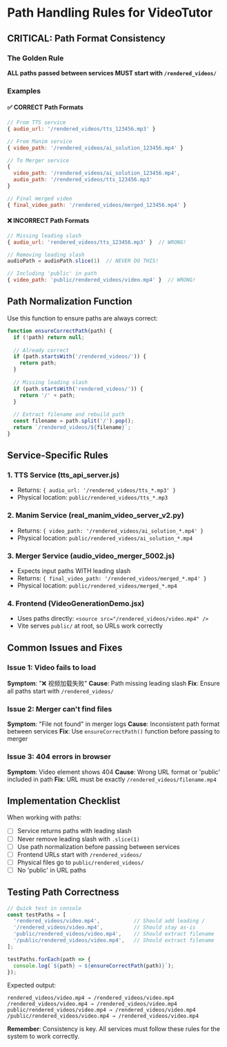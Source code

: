 # Path Handling Rules for VideoTutor

## CRITICAL: Path Format Consistency

### The Golden Rule
**ALL paths passed between services MUST start with `/rendered_videos/`**

### Examples

#### ✅ CORRECT Path Formats
```javascript
// From TTS service
{ audio_url: '/rendered_videos/tts_123456.mp3' }

// From Manim service
{ video_path: '/rendered_videos/ai_solution_123456.mp4' }

// To Merger service
{
  video_path: '/rendered_videos/ai_solution_123456.mp4',
  audio_path: '/rendered_videos/tts_123456.mp3'
}

// Final merged video
{ final_video_path: '/rendered_videos/merged_123456.mp4' }
```

#### ❌ INCORRECT Path Formats
```javascript
// Missing leading slash
{ audio_url: 'rendered_videos/tts_123456.mp3' }  // WRONG!

// Removing leading slash
audioPath = audioPath.slice(1)  // NEVER DO THIS!

// Including 'public' in path
{ video_path: 'public/rendered_videos/video.mp4' }  // WRONG!
```

## Path Normalization Function

Use this function to ensure paths are always correct:

```javascript
function ensureCorrectPath(path) {
  if (!path) return null;
  
  // Already correct
  if (path.startsWith('/rendered_videos/')) {
    return path;
  }
  
  // Missing leading slash
  if (path.startsWith('rendered_videos/')) {
    return '/' + path;
  }
  
  // Extract filename and rebuild path
  const filename = path.split('/').pop();
  return `/rendered_videos/${filename}`;
}
```

## Service-Specific Rules

### 1. TTS Service (tts_api_server.js)
- Returns: `{ audio_url: '/rendered_videos/tts_*.mp3' }`
- Physical location: `public/rendered_videos/tts_*.mp3`

### 2. Manim Service (real_manim_video_server_v2.py)
- Returns: `{ video_path: '/rendered_videos/ai_solution_*.mp4' }`
- Physical location: `public/rendered_videos/ai_solution_*.mp4`

### 3. Merger Service (audio_video_merger_5002.js)
- Expects input paths WITH leading slash
- Returns: `{ final_video_path: '/rendered_videos/merged_*.mp4' }`
- Physical location: `public/rendered_videos/merged_*.mp4`

### 4. Frontend (VideoGenerationDemo.jsx)
- Uses paths directly: `<source src="/rendered_videos/video.mp4" />`
- Vite serves `public/` at root, so URLs work correctly

## Common Issues and Fixes

### Issue 1: Video fails to load
**Symptom**: "❌ 视频加载失败"
**Cause**: Path missing leading slash
**Fix**: Ensure all paths start with `/rendered_videos/`

### Issue 2: Merger can't find files
**Symptom**: "File not found" in merger logs
**Cause**: Inconsistent path format between services
**Fix**: Use `ensureCorrectPath()` function before passing to merger

### Issue 3: 404 errors in browser
**Symptom**: Video element shows 404
**Cause**: Wrong URL format or 'public' included in path
**Fix**: URL must be exactly `/rendered_videos/filename.mp4`

## Implementation Checklist

When working with paths:
- [ ] Service returns paths with leading slash
- [ ] Never remove leading slash with `.slice(1)`
- [ ] Use path normalization before passing between services
- [ ] Frontend URLs start with `/rendered_videos/`
- [ ] Physical files go to `public/rendered_videos/`
- [ ] No 'public' in URL paths

## Testing Path Correctness

```javascript
// Quick test in console
const testPaths = [
  'rendered_videos/video.mp4',           // Should add leading /
  '/rendered_videos/video.mp4',          // Should stay as-is
  'public/rendered_videos/video.mp4',    // Should extract filename
  '/public/rendered_videos/video.mp4',   // Should extract filename
];

testPaths.forEach(path => {
  console.log(`${path} → ${ensureCorrectPath(path)}`);
});
```

Expected output:
```
rendered_videos/video.mp4 → /rendered_videos/video.mp4
/rendered_videos/video.mp4 → /rendered_videos/video.mp4
public/rendered_videos/video.mp4 → /rendered_videos/video.mp4
/public/rendered_videos/video.mp4 → /rendered_videos/video.mp4
```

**Remember**: Consistency is key. All services must follow these rules for the system to work correctly.
